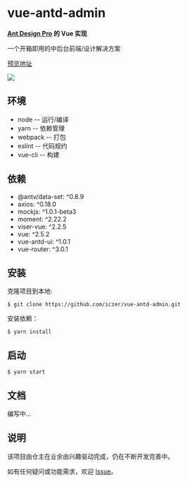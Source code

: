 # vue-antd-admin
**[Ant Design Pro](https://github.com/ant-design/ant-design-pro) 的 Vue 实现**

一个开箱即用的中后台前端/设计解决方案

[预览地址](https://iczer.gitee.io/vue-antd-pro)

![](https://github.com/iczer/vue-antd-admin/blob/master/static/img/preview.jpg)
## 环境
* node -- 运行/编译
* yarn -- 依赖管理
* webpack -- 打包
* eslint -- 代码规约
* vue-cli -- 构建
## 依赖
* @antv/data-set: ^0.8.9
* axios: ^0.18.0
* mockjs: ^1.0.1-beta3
* moment: ^2.22.2
* viser-vue: ^2.2.5
* vue: ^2.5.2
* vue-antd-ui: ^1.0.1
* vue-router: ^3.0.1
## 安装
克隆项目到本地:
```
$ git clone https://github.com/iczer/vue-antd-admin.git
```
安装依赖：
```
$ yarn install
```
## 启动
```
$ yarn start
```
## 文档
编写中...
## 说明
该项目由仓主在业余由兴趣驱动完成，仍在不断开发完善中。

如有任何疑问或功能需求，欢迎 [Issue](https://github.com/iczer/vue-antd-admin/issues)。
